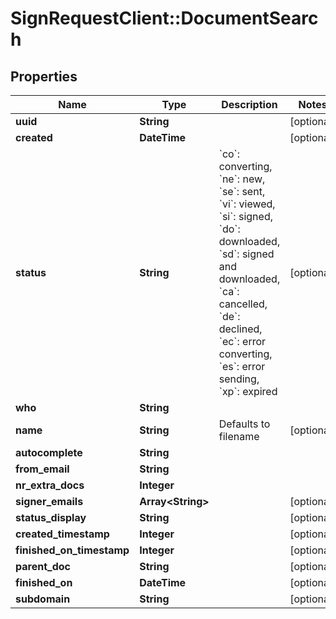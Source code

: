# SignRequestClient::DocumentSearch

## Properties
Name | Type | Description | Notes
------------ | ------------- | ------------- | -------------
**uuid** | **String** |  | [optional] 
**created** | **DateTime** |  | [optional] 
**status** | **String** | &#x60;co&#x60;: converting, &#x60;ne&#x60;: new, &#x60;se&#x60;: sent, &#x60;vi&#x60;: viewed, &#x60;si&#x60;: signed, &#x60;do&#x60;: downloaded, &#x60;sd&#x60;: signed and downloaded, &#x60;ca&#x60;: cancelled, &#x60;de&#x60;: declined, &#x60;ec&#x60;: error converting, &#x60;es&#x60;: error sending, &#x60;xp&#x60;: expired | [optional] 
**who** | **String** |  | 
**name** | **String** | Defaults to filename | [optional] 
**autocomplete** | **String** |  | 
**from_email** | **String** |  | 
**nr_extra_docs** | **Integer** |  | 
**signer_emails** | **Array&lt;String&gt;** |  | [optional] 
**status_display** | **String** |  | [optional] 
**created_timestamp** | **Integer** |  | [optional] 
**finished_on_timestamp** | **Integer** |  | [optional] 
**parent_doc** | **String** |  | [optional] 
**finished_on** | **DateTime** |  | [optional] 
**subdomain** | **String** |  | [optional] 


